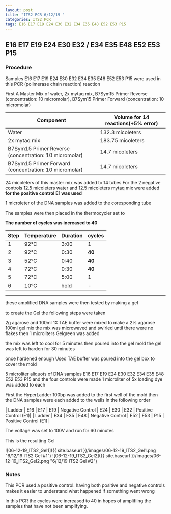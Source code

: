```yaml
---
layout: post
title: "ITS2 PCR 6/12/19 "
categories: ITS2 PCR
tags: E16 E17 E19 E24 E30 E32 E34 E35 E48 E52 E53 P15
---
```


##  E16 E17 E19 E24 E30 E32 / E34 E35 E48 E52 E53 P15
### Procedure

Samples  E16 E17 E19 E24 E30 E32 E34 E35 E48 E52 E53 P15 were used in this PCR (polimerase chain reaction) reaction 

First A Master Mix of water, 2x mytaq mix, B7Sym15 Primer Reverse (concentration: 10 micromolar), B7Sym15 Primer Forward (concentration: 10 micromolar)


|Component| Volume for 14 reactions(+5% error)|
|---------|---------------------------|
|Water| 132.3 micoleters|
|2x mytaq mix| 183.75 micoleters|
|B7Sym15 Primer Reverse (concentration: 10 micromolar)| 14.7 micoleters|
|B7Sym15 Primer Forward (concentration: 10 micromolar)| 14.7 micoleters|

24 micoleters of this master mix was added to 14 tubes 
For the 2 negative controls 12.5 micoleters water and 12.5 micoleters mytaq mix were added
**for the positive control E1 was used**

1 microleter of the DNA samples was added to the coresponding tube

The samples were then placed in the thermocycler set to 

**The number of cycles was increased to 40**

|Step|Temperature|Duration|cycles|
|----|-------|--------|-------|
|1|92°C|3:00|1|
|2|92°C|0:30|**40**|
|3|52°C|0:40|**40**|
|4|72°C|0:30|**40**|
|5|72°C|5:00|1|
|6|10°C|hold|-|

___________

these amplified DNA samples were then tested by making a gel

to create the Gel the following steps were taken 

2g agarose and 100ml 1X TAE buffer were mixed to make a 2% agarose 100ml gel mix 
the mix was microwaved and swirled until there were no flakes 
then 1 microliters Gelgreen was added

the mix was left to cool for 5 minutes then poured into the gel mold
the gel was left to harden for 30 minutes 

once hardened enough Used TAE buffer was poured into the gel box to cover the mold

5 microliter aliquots of DNA samples  E16 E17 E19 E24 E30 E32 E34 E35 E48 E52 E53 P15  and the four controls were made 
1 microliter of 5x loading dye was added to each

First the HyperLadder 100bp was added to the first well of the mold 
then the DNA samples were each added to the wells in the following order 

| Ladder | E16 | E17 | E19 | Negative Control | E24 | E30 | E32 | Positive Control (E1)|
| Ladder | E34 | E35 | E48 | Negative Control | E52 | E53 | P15 | Positive Control (E1)|

The voltage was set to 100V and run for 60 minutes


This is the resulting Gel

![06-12-19_ITS2_Gel1]({{ site.baseurl }}/images/06-12-19_ITS2_Gel1.png "6/12/19 ITS2 Gel #1")
![06-12-19_ITS2_Gel2]({{ site.baseurl }}/images/06-12-19_ITS2_Gel2.png "6/12/19 ITS2 Gel #2")

### Notes

This PCR used a positive control. having both positive and negative controls makes it easier to understand what happened if something went wrong

In this PCR the cycles were increased to 40 in hopes of amplifiing the samples that have not been amplifying. 